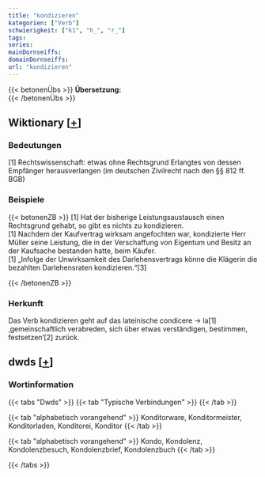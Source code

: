 ```yaml
---
title: "kondizieren"
kategorien: ["Verb"]
schwierigkeit: ["k1", "h_", "r_"]
tags:
series:
mainDornseiffs:
domainDornseiffs:
url: "kondizieren"
---
```


{{< betonenÜbs >}}
**Übersetzung:**  
{{< /betonenÜbs >}}

## Wiktionary [[+](https://de.wiktionary.org/wiki/kondizieren)]

### Bedeutungen
[1] Rechtswissenschaft: etwas ohne Rechtsgrund Erlangtes von dessen Empfänger herausverlangen (im deutschen Zivilrecht nach den §§ 812 ff. BGB)  

### Beispiele
{{< betonenZB >}}
[1] Hat der bisherige Leistungsaustausch einen Rechtsgrund gehabt, so gibt es nichts zu kondizieren.  
[1] Nachdem der Kaufvertrag wirksam angefochten war, kondizierte Herr Müller seine Leistung, die in der Verschaffung von Eigentum und Besitz an der Kaufsache bestanden hatte, beim Käufer.  
[1] „Infolge der Unwirksamkeit des Darlehensvertrags könne die Klägerin die bezahlten Darlehensraten kondizieren.“[3]  

{{< /betonenZB >}}
### Herkunft
Das Verb kondizieren geht auf das lateinische condicere → la[1] ‚gemeinschaftlich verabreden, sich über etwas verständigen, bestimmen, festsetzen‘[2] zurück.  



## dwds [[+](https://www.dwds.de/wb/kondizieren)]

### Wortinformation
{{< tabs "Dwds" >}}
{{< tab "Typische Verbindungen" >}}
{{< /tab >}}

{{< tab "alphabetisch vorangehend" >}}
Konditorware, Konditormeister, Konditorladen, Konditorei, Konditor
{{< /tab >}}

{{< tab "alphabetisch vorangehend" >}}
Kondo, Kondolenz, Kondolenzbesuch, Kondolenzbrief, Kondolenzbuch
{{< /tab >}}

{{< /tabs >}}

